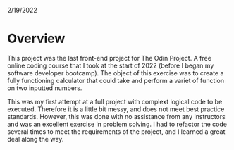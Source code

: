 2/19/2022

# Overview
This project was the last front-end project for The Odin Project. A free online coding course that I took at the start of 2022 (before I began my software developer bootcamp). The object of this exercise was to create a fully functioning calculator that could take and perform a variet of function on two inputted numbers.

This was my first attempt at a full project with complext logical code to be executed. Therefore it is a little bit messy, and does not meet best practice standards. However, this was done with no assistance from any instructors and was an excellent exercise in problem solving. I had to refactor the code several times to meet the requirements of the project, and I learned a great deal along the way.
